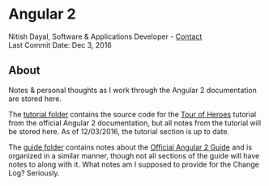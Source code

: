 # Angular 2

Nitish Dayal, Software & Applications Developer - [Contact](http://www.nitishdayal.me)  
Last Commit Date: Dec 3, 2016

## About

Notes & personal thoughts as I work through the Angular 2 documentation are stored 
  here.
  
The [tutorial folder](./tutorial_tour_of_heroes/) contains the source code for the 
  [Tour of Heroes](https://angular.io/docs/ts/latest/tutorial/) tutorial from 
  the official Angular 2 documentation, but all notes from the tutorial will be 
  stored here. As of 12/03/2016, the tutorial section is up to date.

The [guide folder](./guide/) contains notes about the
  [Official Angular 2 Guide](https://angular.io/docs/ts/latest/guide/) and is
  organized in a similar manner, though not all sections of the guide will have
  notes to along with it. What notes am I supposed to provide for the Change Log?
  Seriously.